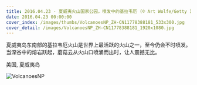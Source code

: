 ```yaml
---
title: 2016.04.23 - 夏威夷火山国家公园，喷发中的基拉韦厄 (© Art Wolfe/Getty Images)
date: 2016.04.23 00:00:00
cover_index: /images/thumbs/VolcanoesNP_ZH-CN11778388181_533x300.jpg
cover_detail: /images/VolcanoesNP_ZH-CN11778388181_1920x1080.jpg
---
```


夏威夷岛东南部的基拉韦厄火山是世界上最活跃的火山之一，至今仍会不时喷发。当深谷中的熔岩跃起，蘑菇云从火山口喷涌而出时，让人震撼无比。

美国, 夏威夷岛

![VolcanoesNP](/images/VolcanoesNP_ZH-CN11778388181_1920x1080.jpg)
